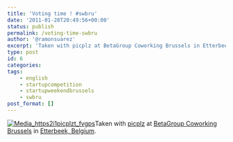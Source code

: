 ```yaml
---
title: 'Voting time ! #swbru'
date: '2011-01-28T20:49:56+00:00'
status: publish
permalink: /voting-time-swbru
author: '@ramonsuarez'
excerpt: 'Taken with picplz at BetaGroup Coworking Brussels in Etterbeek, Belgium.'
type: post
id: 6
categories:
tags:
    - english
    - startupcompetition
    - startupweekendbrussels
    - swbru
post_format: []
---
```

[![Media_https2i1picplzt_fvgps](/uploads/2011/01/media_https2i1picplzt_fvgps-scaled1000.jpg?w=300)](/uploads/2011/01/media_https2i1picplzt_fvgps-scaled1000.jpg)Taken with [picplz](http://picplz.com) at [BetaGroup Coworking Brussels](http://picplz.com/pics/betagroup-coworking-brussels-etterbek-belgium/) in [Etterbeek, Belgium](http://picplz.com/city/etterbeek-be/). 